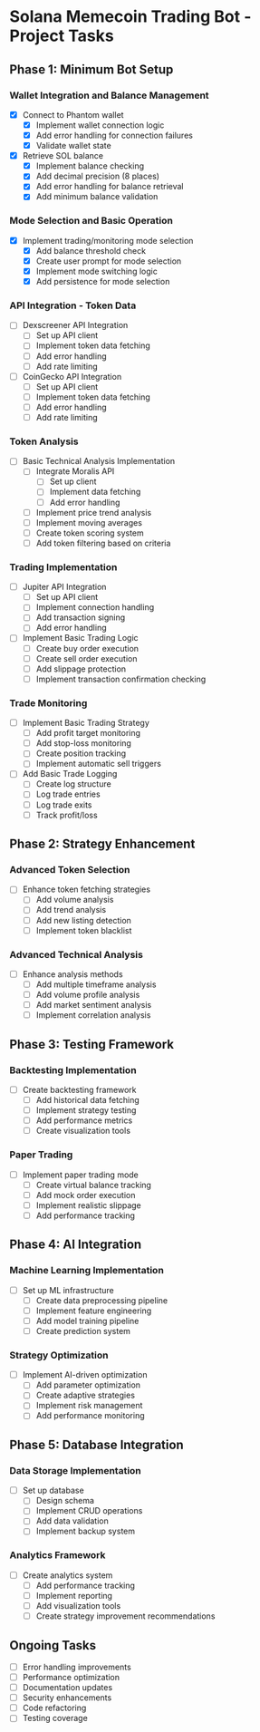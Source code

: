 # Solana Memecoin Trading Bot - Project Tasks

## Phase 1: Minimum Bot Setup
### Wallet Integration and Balance Management
- [x] Connect to Phantom wallet
  - [x] Implement wallet connection logic
  - [x] Add error handling for connection failures
  - [x] Validate wallet state
- [x] Retrieve SOL balance
  - [x] Implement balance checking
  - [x] Add decimal precision (8 places)
  - [x] Add error handling for balance retrieval
  - [x] Add minimum balance validation

### Mode Selection and Basic Operation
- [x] Implement trading/monitoring mode selection
  - [x] Add balance threshold check
  - [x] Create user prompt for mode selection
  - [x] Implement mode switching logic
  - [x] Add persistence for mode selection

### API Integration - Token Data
- [ ] Dexscreener API Integration
  - [ ] Set up API client
  - [ ] Implement token data fetching
  - [ ] Add error handling
  - [ ] Add rate limiting
- [ ] CoinGecko API Integration
  - [ ] Set up API client
  - [ ] Implement token data fetching
  - [ ] Add error handling
  - [ ] Add rate limiting

### Token Analysis
- [ ] Basic Technical Analysis Implementation
  - [ ] Integrate Moralis API
    - [ ] Set up client
    - [ ] Implement data fetching
    - [ ] Add error handling
  - [ ] Implement price trend analysis
  - [ ] Implement moving averages
  - [ ] Create token scoring system
  - [ ] Add token filtering based on criteria

### Trading Implementation
- [ ] Jupiter API Integration
  - [ ] Set up API client
  - [ ] Implement connection handling
  - [ ] Add transaction signing
  - [ ] Add error handling
- [ ] Implement Basic Trading Logic
  - [ ] Create buy order execution
  - [ ] Create sell order execution
  - [ ] Add slippage protection
  - [ ] Implement transaction confirmation checking

### Trade Monitoring
- [ ] Implement Basic Trading Strategy
  - [ ] Add profit target monitoring
  - [ ] Add stop-loss monitoring
  - [ ] Create position tracking
  - [ ] Implement automatic sell triggers
- [ ] Add Basic Trade Logging
  - [ ] Create log structure
  - [ ] Log trade entries
  - [ ] Log trade exits
  - [ ] Track profit/loss

## Phase 2: Strategy Enhancement
### Advanced Token Selection
- [ ] Enhance token fetching strategies
  - [ ] Add volume analysis
  - [ ] Add trend analysis
  - [ ] Add new listing detection
  - [ ] Implement token blacklist

### Advanced Technical Analysis
- [ ] Enhance analysis methods
  - [ ] Add multiple timeframe analysis
  - [ ] Add volume profile analysis
  - [ ] Add market sentiment analysis
  - [ ] Implement correlation analysis

## Phase 3: Testing Framework
### Backtesting Implementation
- [ ] Create backtesting framework
  - [ ] Add historical data fetching
  - [ ] Implement strategy testing
  - [ ] Add performance metrics
  - [ ] Create visualization tools

### Paper Trading
- [ ] Implement paper trading mode
  - [ ] Create virtual balance tracking
  - [ ] Add mock order execution
  - [ ] Implement realistic slippage
  - [ ] Add performance tracking

## Phase 4: AI Integration
### Machine Learning Implementation
- [ ] Set up ML infrastructure
  - [ ] Create data preprocessing pipeline
  - [ ] Implement feature engineering
  - [ ] Add model training pipeline
  - [ ] Create prediction system

### Strategy Optimization
- [ ] Implement AI-driven optimization
  - [ ] Add parameter optimization
  - [ ] Create adaptive strategies
  - [ ] Implement risk management
  - [ ] Add performance monitoring

## Phase 5: Database Integration
### Data Storage Implementation
- [ ] Set up database
  - [ ] Design schema
  - [ ] Implement CRUD operations
  - [ ] Add data validation
  - [ ] Implement backup system

### Analytics Framework
- [ ] Create analytics system
  - [ ] Add performance tracking
  - [ ] Implement reporting
  - [ ] Add visualization tools
  - [ ] Create strategy improvement recommendations

## Ongoing Tasks
- [ ] Error handling improvements
- [ ] Performance optimization
- [ ] Documentation updates
- [ ] Security enhancements
- [ ] Code refactoring
- [ ] Testing coverage